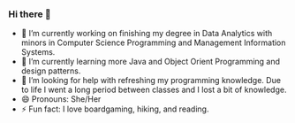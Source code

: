 ### Hi there 👋

- 🔭 I’m currently working on finishing my degree in Data Analytics with minors in Computer Science Programming and Management Information Systems.
- 🌱 I’m currently learning more Java and Object Orient Programming and design patterns. 
- 🤔 I’m looking for help with refreshing my programming knowledge.  Due to life I went a long period between classes and I lost a bit of knowledge.
- 😄 Pronouns: She/Her
- ⚡ Fun fact: I love boardgaming, hiking, and reading.
